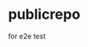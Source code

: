 # publicrepo
for e2e test








































































































































































































































































































































































































































































































































































































































































































































































































































































































































































































































































































































































































































































































































































































































































































































































































































































































































































